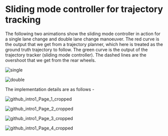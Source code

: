 # Sliding mode controller for trajectory tracking

The following two animations show the sliding mode controller in action for a single lane change and double lane change manoeuver. The red curve is the output that we get from a trajectory planner, which here is treated as the ground truth trajectory to follow. The green curve is the output of the trajectory tracker (sliding mode controller). The dashed lines are the overshoot that we get from the rear wheels.

![single](https://user-images.githubusercontent.com/19624843/63885380-3f951600-c9a6-11e9-9325-b2113cc1ca91.gif)

![double](https://user-images.githubusercontent.com/19624843/63885387-42900680-c9a6-11e9-8b3c-2cca769354df.gif)

The implementation details are as follows - 

![github_intro1_Page_1_cropped](https://user-images.githubusercontent.com/19624843/63885285-0361b580-c9a6-11e9-8cb3-d3dfb8da265a.png)

![github_intro1_Page_2_cropped](https://user-images.githubusercontent.com/19624843/63885292-05c40f80-c9a6-11e9-9096-14586a80bd33.png)

![github_intro1_Page_3_cropped](https://user-images.githubusercontent.com/19624843/63885296-08266980-c9a6-11e9-9f92-d7e1f5fc2b38.png)

![github_intro1_Page_4_cropped](https://user-images.githubusercontent.com/19624843/63885299-09f02d00-c9a6-11e9-96a3-7c7918dcb6e4.png)


